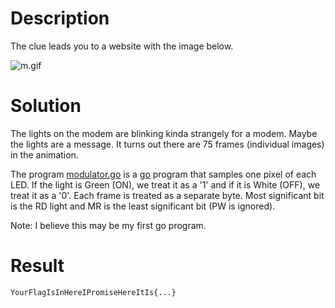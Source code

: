 
# Description

The clue leads you to a website with the image below.

![m.gif](m.gif)

# Solution

The lights on the modem are blinking kinda strangely for a modem.
Maybe the lights are a message.  It turns out there are 75 frames
(individual images) in the animation.

The program [modulator.go](modulator.go) is a [go](https://golang.org/)
program that
samples one pixel of each LED.  If the light is Green (ON), we
treat it as a '1' and if it is White (OFF), we treat it as a '0'.
Each frame is treated as a separate byte. Most significant bit
is the RD light and MR is the least significant bit (PW is ignored).

Note: I believe this may be my first go program.

# Result

`YourFlagIsInHereIPromiseHereItIs{...}`
